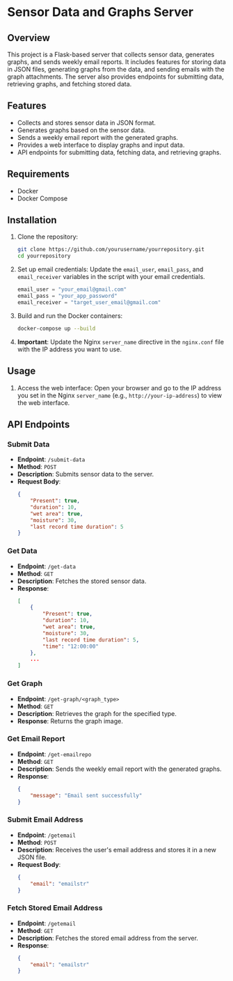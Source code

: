# Sensor Data and Graphs Server

## Overview

This project is a Flask-based server that collects sensor data, generates graphs, and sends weekly email reports. It includes features for storing data in JSON files, generating graphs from the data, and sending emails with the graph attachments. The server also provides endpoints for submitting data, retrieving graphs, and fetching stored data.

## Features

- Collects and stores sensor data in JSON format.
- Generates graphs based on the sensor data.
- Sends a weekly email report with the generated graphs.
- Provides a web interface to display graphs and input data.
- API endpoints for submitting data, fetching data, and retrieving graphs.

## Requirements

- Docker
- Docker Compose

## Installation

1. Clone the repository:
    ```bash
    git clone https://github.com/yourusername/yourrepository.git
    cd yourrepository
    ```

2. Set up email credentials:
    Update the `email_user`, `email_pass`, and `email_receiver` variables in the script with your email credentials.

    ```python
    email_user = "your_email@gmail.com"
    email_pass = "your_app_password"
    email_receiver = "target_user_email@gmail.com"
    ```

3. Build and run the Docker containers:
    ```bash
    docker-compose up --build
    ```

4. **Important**: Update the Nginx `server_name` directive in the `nginx.conf` file with the IP address you want to use.

## Usage

1. Access the web interface:
    Open your browser and go to the IP address you set in the Nginx `server_name` (e.g., `http://your-ip-address`) to view the web interface.

## API Endpoints

### Submit Data

- **Endpoint**: `/submit-data`
- **Method**: `POST`
- **Description**: Submits sensor data to the server.
- **Request Body**:
    ```json
    {
        "Present": true,
        "duration": 10,
        "wet area": true,
        "moisture": 30,
        "last record time duration": 5
    }
    ```

### Get Data

- **Endpoint**: `/get-data`
- **Method**: `GET`
- **Description**: Fetches the stored sensor data.
- **Response**:
    ```json
    [
        {
            "Present": true,
            "duration": 10,
            "wet area": true,
            "moisture": 30,
            "last record time duration": 5,
            "time": "12:00:00"
        },
        ...
    ]
    ```

### Get Graph

- **Endpoint**: `/get-graph/<graph_type>`
- **Method**: `GET`
- **Description**: Retrieves the graph for the specified type.
- **Response**: Returns the graph image.

### Get Email Report

- **Endpoint**: `/get-emailrepo`
- **Method**: `GET`
- **Description**: Sends the weekly email report with the generated graphs.
- **Response**:
    ```json
    {
        "message": "Email sent successfully"
    }
    ```

### Submit Email Address

- **Endpoint**: `/getemail`
- **Method**: `POST`
- **Description**: Receives the user's email address and stores it in a new JSON file.
- **Request Body**:
    ```json
    {
        "email": "emailstr"
    }
    ```

### Fetch Stored Email Address

- **Endpoint**: `/getemail`
- **Method**: `GET`
- **Description**: Fetches the stored email address from the server.
- **Response**:
    ```json
    {
        "email": "emailstr"
    }
    ```

